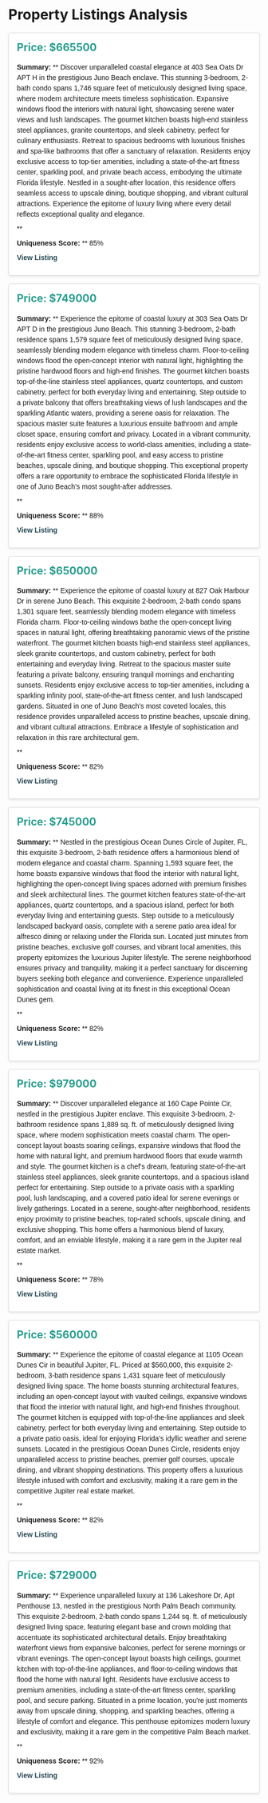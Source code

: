 
<style>
.property-card {
  border: 1px solid #ddd;
  border-radius: 4px;
  padding: 16px;
  margin-bottom: 16px;
  box-shadow: 0 2px 4px rgba(0,0,0,0.1);
  background-color: #fff;
}
.property-card h2 {
  margin-top: 0;
  font-size: 1.5em;
  color: #2a9d8f;
}
.property-card p {
  margin: 8px 0;
  line-height: 1.5;
  font-family: Arial, sans-serif;
}
.property-card a {
  color: #264653;
  text-decoration: none;
  font-weight: bold;
}
</style>

# Property Listings Analysis


<div class="property-card">
  <h2>Price: $665500</h2>
  <p><strong>Summary:</strong> **  
Discover unparalleled coastal elegance at 403 Sea Oats Dr APT H in the prestigious Juno Beach enclave. This stunning 3-bedroom, 2-bath condo spans 1,746 square feet of meticulously designed living space, where modern architecture meets timeless sophistication. Expansive windows flood the interiors with natural light, showcasing serene water views and lush landscapes. The gourmet kitchen boasts high-end stainless steel appliances, granite countertops, and sleek cabinetry, perfect for culinary enthusiasts. Retreat to spacious bedrooms with luxurious finishes and spa-like bathrooms that offer a sanctuary of relaxation. Residents enjoy exclusive access to top-tier amenities, including a state-of-the-art fitness center, sparkling pool, and private beach access, embodying the ultimate Florida lifestyle. Nestled in a sought-after location, this residence offers seamless access to upscale dining, boutique shopping, and vibrant cultural attractions. Experience the epitome of luxury living where every detail reflects exceptional quality and elegance.

**</p>
  <p><strong>Uniqueness Score:</strong> **  
85%</p>
  <p><a href="https://www.zillow.com/homedetails/403-Sea-Oats-Dr-APT-H-Juno-Beach-FL-33408/46800109_zpid/" target="_blank">View Listing</a></p>
</div>


<div class="property-card">
  <h2>Price: $749000</h2>
  <p><strong>Summary:</strong> **  
Experience the epitome of coastal luxury at 303 Sea Oats Dr APT D in the prestigious Juno Beach. This stunning 3-bedroom, 2-bath residence spans 1,579 square feet of meticulously designed living space, seamlessly blending modern elegance with timeless charm. Floor-to-ceiling windows flood the open-concept interior with natural light, highlighting the pristine hardwood floors and high-end finishes. The gourmet kitchen boasts top-of-the-line stainless steel appliances, quartz countertops, and custom cabinetry, perfect for both everyday living and entertaining. Step outside to a private balcony that offers breathtaking views of lush landscapes and the sparkling Atlantic waters, providing a serene oasis for relaxation. The spacious master suite features a luxurious ensuite bathroom and ample closet space, ensuring comfort and privacy. Located in a vibrant community, residents enjoy exclusive access to world-class amenities, including a state-of-the-art fitness center, sparkling pool, and easy access to pristine beaches, upscale dining, and boutique shopping. This exceptional property offers a rare opportunity to embrace the sophisticated Florida lifestyle in one of Juno Beach’s most sought-after addresses.

**</p>
  <p><strong>Uniqueness Score:</strong> ** 88%</p>
  <p><a href="https://www.zillow.com/homedetails/303-Sea-Oats-Dr-APT-D-Juno-Beach-FL-33408/46800065_zpid/" target="_blank">View Listing</a></p>
</div>


<div class="property-card">
  <h2>Price: $650000</h2>
  <p><strong>Summary:</strong> **  
Experience the epitome of coastal luxury at 827 Oak Harbour Dr in serene Juno Beach. This exquisite 2-bedroom, 2-bath condo spans 1,301 square feet, seamlessly blending modern elegance with timeless Florida charm. Floor-to-ceiling windows bathe the open-concept living spaces in natural light, offering breathtaking panoramic views of the pristine waterfront. The gourmet kitchen boasts high-end stainless steel appliances, sleek granite countertops, and custom cabinetry, perfect for both entertaining and everyday living. Retreat to the spacious master suite featuring a private balcony, ensuring tranquil mornings and enchanting sunsets. Residents enjoy exclusive access to top-tier amenities, including a sparkling infinity pool, state-of-the-art fitness center, and lush landscaped gardens. Situated in one of Juno Beach’s most coveted locales, this residence provides unparalleled access to pristine beaches, upscale dining, and vibrant cultural attractions. Embrace a lifestyle of sophistication and relaxation in this rare architectural gem.

**</p>
  <p><strong>Uniqueness Score:</strong> ** 82%</p>
  <p><a href="https://www.zillow.com/homedetails/827-Oak-Harbour-Dr-Juno-Beach-FL-33408/46801734_zpid/" target="_blank">View Listing</a></p>
</div>


<div class="property-card">
  <h2>Price: $745000</h2>
  <p><strong>Summary:</strong> **  
Nestled in the prestigious Ocean Dunes Circle of Jupiter, FL, this exquisite 3-bedroom, 2-bath residence offers a harmonious blend of modern elegance and coastal charm. Spanning 1,593 square feet, the home boasts expansive windows that flood the interior with natural light, highlighting the open-concept living spaces adorned with premium finishes and sleek architectural lines. The gourmet kitchen features state-of-the-art appliances, quartz countertops, and a spacious island, perfect for both everyday living and entertaining guests. Step outside to a meticulously landscaped backyard oasis, complete with a serene patio area ideal for alfresco dining or relaxing under the Florida sun. Located just minutes from pristine beaches, exclusive golf courses, and vibrant local amenities, this property epitomizes the luxurious Jupiter lifestyle. The serene neighborhood ensures privacy and tranquility, making it a perfect sanctuary for discerning buyers seeking both elegance and convenience. Experience unparalleled sophistication and coastal living at its finest in this exceptional Ocean Dunes gem.

**</p>
  <p><strong>Uniqueness Score:</strong> ** 82%</p>
  <p><a href="https://www.zillow.com/homedetails/128-Ocean-Dunes-Cir-Jupiter-FL-33477/46819373_zpid/" target="_blank">View Listing</a></p>
</div>


<div class="property-card">
  <h2>Price: $979000</h2>
  <p><strong>Summary:</strong> **  
Discover unparalleled elegance at 160 Cape Pointe Cir, nestled in the prestigious Jupiter enclave. This exquisite 3-bedroom, 2-bathroom residence spans 1,889 sq. ft. of meticulously designed living space, where modern sophistication meets coastal charm. The open-concept layout boasts soaring ceilings, expansive windows that flood the home with natural light, and premium hardwood floors that exude warmth and style. The gourmet kitchen is a chef's dream, featuring state-of-the-art stainless steel appliances, sleek granite countertops, and a spacious island perfect for entertaining. Step outside to a private oasis with a sparkling pool, lush landscaping, and a covered patio ideal for serene evenings or lively gatherings. Located in a serene, sought-after neighborhood, residents enjoy proximity to pristine beaches, top-rated schools, upscale dining, and exclusive shopping. This home offers a harmonious blend of luxury, comfort, and an enviable lifestyle, making it a rare gem in the Jupiter real estate market.

**</p>
  <p><strong>Uniqueness Score:</strong> ** 78%</p>
  <p><a href="https://www.zillow.com/homedetails/160-Cape-Pointe-Cir-Jupiter-FL-33477/46817631_zpid/" target="_blank">View Listing</a></p>
</div>


<div class="property-card">
  <h2>Price: $560000</h2>
  <p><strong>Summary:</strong> **  
Experience the epitome of coastal elegance at 1105 Ocean Dunes Cir in beautiful Jupiter, FL. Priced at $560,000, this exquisite 2-bedroom, 3-bath residence spans 1,431 square feet of meticulously designed living space. The home boasts stunning architectural features, including an open-concept layout with vaulted ceilings, expansive windows that flood the interior with natural light, and high-end finishes throughout. The gourmet kitchen is equipped with top-of-the-line appliances and sleek cabinetry, perfect for both everyday living and entertaining. Step outside to a private patio oasis, ideal for enjoying Florida’s idyllic weather and serene sunsets. Located in the prestigious Ocean Dunes Circle, residents enjoy unparalleled access to pristine beaches, premier golf courses, upscale dining, and vibrant shopping destinations. This property offers a luxurious lifestyle infused with comfort and exclusivity, making it a rare gem in the competitive Jupiter real estate market.

**</p>
  <p><strong>Uniqueness Score:</strong> ** 82%</p>
  <p><a href="https://www.zillow.com/homedetails/1105-Ocean-Dunes-Cir-Jupiter-FL-33477/46820618_zpid/" target="_blank">View Listing</a></p>
</div>


<div class="property-card">
  <h2>Price: $729000</h2>
  <p><strong>Summary:</strong> **  
Experience unparalleled luxury at 136 Lakeshore Dr, Apt Penthouse 13, nestled in the prestigious North Palm Beach community. This exquisite 2-bedroom, 2-bath condo spans 1,244 sq. ft. of meticulously designed living space, featuring elegant base and crown molding that accentuate its sophisticated architectural details. Enjoy breathtaking waterfront views from expansive balconies, perfect for serene mornings or vibrant evenings. The open-concept layout boasts high ceilings, gourmet kitchen with top-of-the-line appliances, and floor-to-ceiling windows that flood the home with natural light. Residents have exclusive access to premium amenities, including a state-of-the-art fitness center, sparkling pool, and secure parking. Situated in a prime location, you're just moments away from upscale dining, shopping, and sparkling beaches, offering a lifestyle of comfort and elegance. This penthouse epitomizes modern luxury and exclusivity, making it a rare gem in the competitive Palm Beach market.

**</p>
  <p><strong>Uniqueness Score:</strong> **  
92%</p>
  <p><a href="https://www.zillow.com/homedetails/136-Lakeshore-Dr-APT-PENTHOUSE-13-North-Palm-Beach-FL-33408/447571989_zpid/" target="_blank">View Listing</a></p>
</div>
